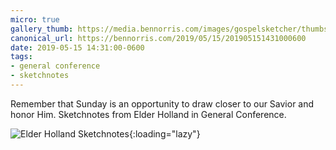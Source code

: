 ```yaml
---
micro: true
gallery_thumb: https://media.bennorris.com/images/gospelsketcher/thumbs/apr-19-holland.jpg
canonical_url: https://bennorris.com/2019/05/15/201905151431000600
date: 2019-05-15 14:31:00-0600
tags:
- general conference
- sketchnotes
---
```


Remember that Sunday is an opportunity to draw closer to our Savior and honor Him. Sketchnotes from Elder Holland in General Conference.

![Elder Holland Sketchnotes](https://media.bennorris.com/images/gospelsketcher/general-conference/apr-2019/apr-19-holland.jpg){:loading="lazy"}